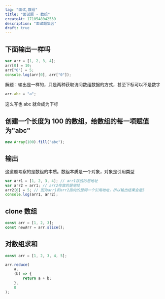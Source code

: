 ```yaml
---
tag: "面试,数组"
title: "面试题 - 数组"
createAt: 1710548042539
description: "面试题集合"
draft: true
---
```


## 下面输出一样吗

```js
var arr = [1, 2, 3, 4];
arr[0] = 10;
arr["0"] = 5;
console.log(arr[0], arr["0"]);
```

解题：输出是一样的，只是两种获取访问数组数据的方式，甚至下标可以不是数字

```js
arr.abc = "a";
```

这么写也 abc 就会成为下标

## 创建一个长度为 100 的数组，给数组的每一项赋值为"abc"

```js
new Array(100).fill("abc");
```

## 输出

这道题考察的是数组的本质。数组本质是一个对象，对象是引用类型

```js
var arr1 = [1, 2, 3, 4]; // arr1存放的是地址
var arr2 = arr1; // arr2存放的是地址
arr2[0] = 5; // 因为arr1和arr2指向的是同一个引用地址，所以输出结果会是5
console.log(arr1, arr2);
```

## clone 数组

```js
const arr = [1, 2, 3];
const newArr = arr.slice();
```

## 对数组求和

```js
const arr = [1, 2, 3, 4, 5];

arr.reduce(
    a,
    (b) => {
        return a + b;
    },
    0
);
```
